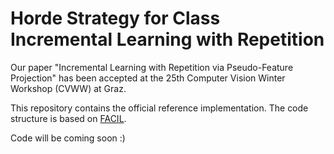 # Horde Strategy for Class Incremental Learning with Repetition 

Our paper "Incremental Learning with Repetition via Pseudo-Feature Projection" has been accepted at the 
25th Computer Vision Winter Workshop (CVWW) at Graz. 

This repository contains the official reference implementation.
The code structure is based on [FACIL](https://github.com/mmasana/FACIL).

Code will be coming soon :)


